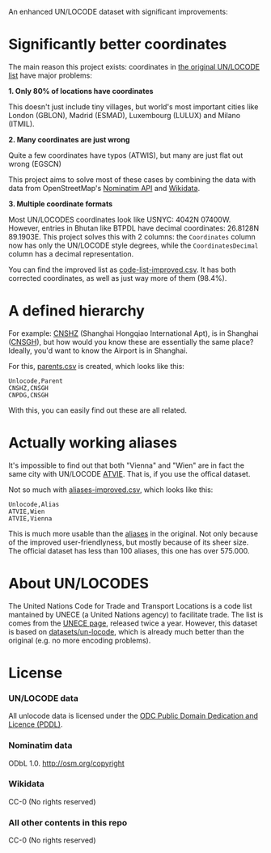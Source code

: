 An enhanced UN/LOCODE dataset with significant improvements:

# Significantly better coordinates
The main reason this project exists: coordinates in [the original UN/LOCODE list](https://github.com/datasets/un-locode) have major problems:

**1. Only 80% of locations have coordinates**

This doesn't just include tiny villages, but world's most important cities like London (GBLON), Madrid (ESMAD), Luxembourg (LULUX) and Milano (ITMIL).

**2. Many coordinates are just wrong**

Quite a few coordinates have typos (ATWIS), but many are just flat out wrong (EGSCN)

This project aims to solve most of these cases by combining the data with data from OpenStreetMap's [Nominatim API](https://nominatim.org/release-docs/latest/api/Overview/) and [Wikidata](https://www.wikidata.org/).

**3. Multiple coordinate formats**

Most UN/LOCODES coordinates look like USNYC: 4042N 07400W. However, entries in Bhutan like BTPDL have decimal coordinates: 26.8128N 89.1903E. This project solves this with 2 columns: the `Coordinates` column now has only the UN/LOCODE style degrees, while the `CoordinatesDecimal` column has a decimal representation.

You can find the improved list as [code-list-improved.csv](data/code-list-improved.csv). It has both corrected coordinates, as well as just way more of them (98.4%).

# A defined hierarchy
For example: [CNSHZ](https://unlocode.info/CNSHA) (Shanghai Hongqiao International Apt), is in Shanghai ([CNSGH](https://unlocode.info/CNSGH)), but how would you know these are essentially the same place? Ideally, you'd want to know the Airport is in Shanghai.

For this, [parents.csv](data/parents.csv) is created, which looks like this:

```
Unlocode,Parent
CNSHZ,CNSGH
CNPDG,CNSGH
```
With this, you can easily find out these are all related.

# Actually working aliases
It's impossible to find out that both "Vienna" and "Wien" are in fact the same city with UN/LOCODE [ATVIE](https://unlocode.info/ATVIE). That is, if you use the offical dataset.

Not so much with [aliases-improved.csv](data/aliases-improved.csv), which looks like this:

```
Unlocode,Alias
ATVIE,Wien
ATVIE,Vienna
```

This is much more usable than the [aliases](data/alias.csv) in the original.  Not only because of the improved user-friendlyness, but mostly because of its sheer size. The official dataset has less than 100 aliases, this one has over 575.000.

# About UN/LOCODES
The United Nations Code for Trade and Transport Locations is a code list mantained by UNECE (a United Nations agency) to facilitate trade. The list is comes from the [UNECE page](http://www.unece.org/cefact/locode/welcome.html), released twice a year. However, this dataset is based on [datasets/un-locode](https://github.com/datasets/un-locode), which is already much better than the original (e.g. no more encoding problems).

# License

### UN/LOCODE data
All unlocode data is licensed under the [ODC Public Domain Dedication and Licence (PDDL)](http://opendatacommons.org/licenses/pddl/1-0/).

### Nominatim data
ODbL 1.0. http://osm.org/copyright

### Wikidata
CC-0 (No rights reserved)

### All other contents in this repo
CC-0 (No rights reserved)
